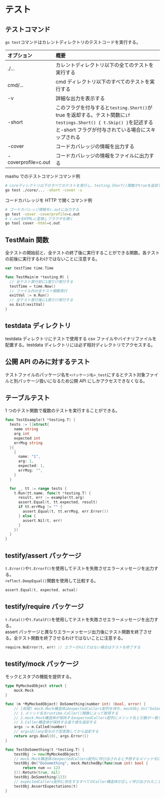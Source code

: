# テスト

## テストコマンド

`go test`コマンドはカレントディレクトリのテストコードを実行する。

| オプション          | 概要                                                                                                                                                                   |
| :------------------ | :--------------------------------------------------------------------------------------------------------------------------------------------------------------------- |
| ./...               | カレントディレクトリ以下の全てのテストを実行する                                                                                                                       |
| cmd/...             | cmd ディレクトリ以下のすべてのテストを実行する                                                                                                                         |
| -v                  | 詳細な出力を表示する                                                                                                                                                   |
| -short              | このフラグを付与すると`testing.Short()`が true を返却する。テスト関数に`if testings.Short() { t.Skip() }`を記述すると-short フラグが付与されている場合にスキップされる |
| -cover              | コードカバレッジの情報を出力する                                                                                                                                       |
| -coverprofile=c.out | コードカバレッジの情報をファイルに出力する                                                                                                                             |

mashu でのテストコマンドコマンド例

```bash
# coreディレクトリ以下のすべてのテストを実行し、testing.Short()関数がtrueを返却するようにし、カバレッジを出力し、詳細情報を表示する
go test ./core/... -short -cover -v
```

コードカバレッジを HTTP で開くコマンド例

```bash
# コードカバレッジ情報をc.outに出力する
go test -cover -coverprofile=c.out
# c.outをHTMLに変換しブラウザを開く
go tool cover -html=c.out
```

## TestMain 関数

全テストの開始前と、全テストの終了後に実行することができる関数。各テストの前後に実行するわけではないことに注意する。

```Go
var testTime time.Time

func TestMain(m *testing.M) {
  // 全テスト実行前に1度だけ実行する
  testTime = time.Now()
  // ファイル内の全テスト関数実行
  exitVal := m.Run()
  // 全テスト実行後に1度だけ実行する
  os.Exit(exitVal)
}
```

## testdata ディレクトリ

testdata ディレクトリにテストで使用する csv ファイルやバイナリファイルを配置する。testdata ディレクトリには必ず相対ディレクトリでアクセスする。

## 公開 API のみに対するテスト

テストファイルのパッケージ名を`<パッケージ名>_test`にするとテスト対象ファイルと別パッケージ扱いになるため公開 API にしかアクセスできなくなる。

## テーブルテスト

1 つのテスト関数で複数のテストを実行することができる。

```Go
func TestExample(t *testing.T) {
  tests := []struct{
    name string
    arg int
    expected int
    errMsg string
  }{
    {
      name: "1",
      arg: 1,
      expected: 1,
      errMsg: "",
    }
  }

  for _, tt := range tests {
    t.Run(tt.name, func(t *testing.T) {
      result, err := example(tt.arg)
      assert.Equal(t, tt.expected, result)
      if tt.errMsg != "" {
        assert.Equal(t, tt.errMsg, err.Error())
      } else {
        assert.Nil(t, err)
      }
    })
  }
}
```

## testify/assert パッケージ

`t.Error()`や`t.Errorf()`を使用してテストを失敗させエラーメッセージを出力する。  
`reflect.DeepEqual()`関数を使用して比較する。

```Go
assert.Equal(t, expected, actual)
```

## testify/require パッケージ

`t.Fatal()`や`t.FatalF()`を使用してテストを失敗させエラーメッセージを出力する。  
assert パッケージと異なりエラーメッセージ出力後にテスト関数を終了させる。全テスト関数を終了させるわけではないことに注意する。

```Go
require.NoError(t, err) // エラーがnilではない場合はテストを終了する
```

## testify/mock パッケージ

モックとスタブの機能を提供する。

```Go
type MyMockedObject struct {
	mock.Mock
}

func (m *MyMockedObject) DoSomething(number int) (bool, error) {
	// [前提] mock.Mock構造体はexpectedCallers配列を持ち、mockObj.On("DoSomething", 123).Return(true, nil)を実行することでexpectedCallers配列に関数名と引数と返り値を保持したCaller構造体を追加されている
	// 1.メソッド名をruntime.Caller()関数によって取得する
	// 2.mock.Mock構造体が保持するexpectedCallers配列にメソッド名と引数が一致するCaller構造体が存在するか確認。存在しない場合はt.Fail()関数を呼び出す
	// 3.Caller構造体が保持する返り値を返却する
	args := m.Called(number)
	// argsは[]any型なので型変換してから返却する
	return args.Bool(0), args.Error(1)
}

func TestDoSomething(t *testing.T) {
	testObj := new(MyMockedObject)
	// mock.Mock構造体のexpectedCallers配列に呼び出されると予想するメソッドをCaller構造体として追加する
	testObj.On("DoSomething", mock.MatchedBy(func(num int) bool {
		return num == 123
	})).Return(true, nil)
	testObj.DoSomething(123)
	// expectedCallers配列に存在するすべてのCaller構造体が正しく呼び出されたことを確認する
	testObj.AssertExpectations(t)
}
```
